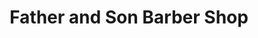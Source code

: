 ---
title: "Father and Son Barber Shop"
url: /milford/father-and-son-barber-shop/
shop: hairdresser
---